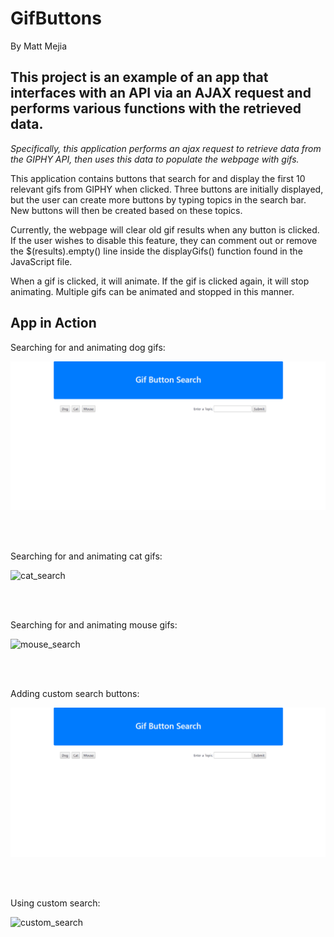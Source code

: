 # GifButtons
By Matt Mejia

## This project is an example of an app that interfaces with an API via an AJAX request and performs various functions with the retrieved data.

_Specifically, this application performs an ajax request to retrieve data from the GIPHY API,  then uses this data to populate the webpage with gifs._ 

This application contains buttons that search for and display the first 10 relevant gifs from GIPHY when clicked. Three buttons are initially displayed, but the user can create more buttons by typing topics in the search bar. New buttons will then be created based on these topics. 

Currently, the webpage will clear old gif results when any button is clicked. If the user wishes to disable this feature, they can comment out or remove the $(results).empty() line inside the displayGifs() function found in the JavaScript file. 

When a gif is clicked, it will animate. If the gif is clicked again, it will stop animating. Multiple gifs can be animated and stopped in this manner. 

## App in Action

Searching for and animating dog gifs:

![dog_search](https://github.com/Mattmej/GifButtons/blob/master/assets/gifs/dog_search.gif)

<br/>
<br/>

Searching for and animating cat gifs:

![cat_search](https://github.com/Mattmej/GifButtons/blob/master/assets/gifs/cat_search.gif)

<br/>
<br/>

Searching for and animating mouse gifs:

![mouse_search](https://github.com/Mattmej/GifButtons/blob/master/assets/gifs/mouse_search.gif)

<br/>
<br/>

Adding custom search buttons:

![add_custom_buttons](https://github.com/Mattmej/GifButtons/blob/master/assets/gifs/add_custom_buttons.gif)

<br/>
<br/>

Using custom search:

![custom_search](https://github.com/Mattmej/GifButtons/blob/master/assets/gifs/custom_search.gif)

